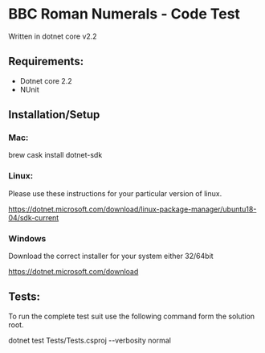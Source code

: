 # BBC Roman Numerals - Code Test

Written in dotnet core v2.2

## Requirements:

* Dotnet core 2.2
* NUnit

## Installation/Setup

### Mac:

  brew cask install dotnet-sdk
  
### Linux:
  
  Please use these instructions for your particular version of linux.
  
  https://dotnet.microsoft.com/download/linux-package-manager/ubuntu18-04/sdk-current
  
### Windows

  Download the correct installer for your system either 32/64bit
  
  https://dotnet.microsoft.com/download

## Tests:

  To run the complete test suit use the following command form the solution root.
  
  dotnet test Tests/Tests.csproj --verbosity normal
